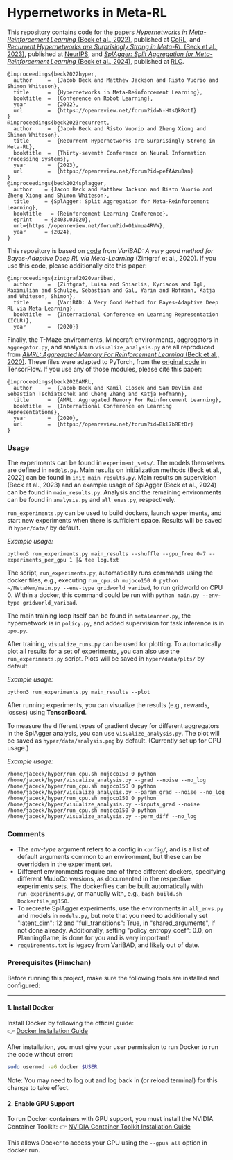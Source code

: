 # Hypernetworks in Meta-RL

This repository contains code for the papers [*Hypernetworks in Meta-Reinforcement Learning* (Beck et al., 2022)](https://arxiv.org/abs/2210.11348), published at [CoRL](https://proceedings.mlr.press/v205/beck23a.html), and [*Recurrent Hypernetworks are Surprisingly Strong in Meta-RL* (Beck et al., 2023)](https://arxiv.org/abs/2309.14970), published at [NeurIPS](https://neurips.cc/virtual/2023/poster/70399), and [*SplAgger: Split Aggregation for Meta-Reinforcement Learning* (Beck et al., 2024)](https://arxiv.org/abs/2403.03020), published at [RLC](https://rlj.cs.umass.edu/2024/papers/Paper48.html).

```
@inproceedings{beck2022hyper,
  author     =  {Jacob Beck and Matthew Jackson and Risto Vuorio and Shimon Whiteson},
  title      =  {Hypernetworks in Meta-Reinforcement Learning},
  booktitle  =  {Conference on Robot Learning},
  year       =  {2022},
  url        =  {https://openreview.net/forum?id=N-HtsQkRotI}
}
@inproceedings{beck2023recurrent,
  author     =  {Jacob Beck and Risto Vuorio and Zheng Xiong and Shimon Whiteson},
  title      =  {Recurrent Hypernetworks are Surprisingly Strong in Meta-RL},
  booktitle  =  {Thirty-seventh Conference on Neural Information Processing Systems},
  year       =  {2023},
  url        =  {https://openreview.net/forum?id=pefAAzu8an}
}
@inproceedings{beck2024splagger,
  author    = {Jacob Beck and Matthew Jackson and Risto Vuorio and Zheng Xiong and Shimon Whiteson},
  title     = {SplAgger: Split Aggregation for Meta-Reinforcement Learning},
  booktitle   = {Reinforcement Learning Conference},
  eprint    = {2403.03020},
  url={https://openreview.net/forum?id=O1Vmua4RVW},
  year      = {2024},
}
```

This repository is based on [code](https://github.com/lmzintgraf/varibad) from *VariBAD: A very good method for Bayes-Adaptive Deep RL via Meta-Learning* (Zintgraf et al., 2020). If you use this code, please additionally cite this paper:

```
@inproceedings{zintgraf2020varibad,
  author     =  {Zintgraf, Luisa and Shiarlis, Kyriacos and Igl, Maximilian and Schulze, Sebastian and Gal, Yarin and Hofmann, Katja and Whiteson, Shimon},
  title      =  {VariBAD: A Very Good Method for Bayes-Adaptive Deep RL via Meta-Learning},
  booktitle  =  {International Conference on Learning Representation (ICLR)},
  year       =  {2020}}
```

Finally, the T-Maze environments, Minecraft environments, aggregators in `aggregator.py`, and analysis in `visualize_analysis.py` are all reproduced from [*AMRL: Aggregated Memory For Reinforcement Learning* (Beck et al., 2020)](https://iclr.cc/virtual_2020/poster_Bkl7bREtDr.html). These files were adapted to PyTorch, from the [original code](https://github.com/jacooba/AMRL-ICLR2020) in TensorFlow. If you use any of those modules, please cite this paper:

```
@inproceedings{beck2020AMRL,
  author     =  {Jacob Beck and Kamil Ciosek and Sam Devlin and Sebastian Tschiatschek and Cheng Zhang and Katja Hofmann},
  title      =  {AMRL: Aggregated Memory For Reinforcement Learning},
  booktitle  =  {International Conference on Learning Representations},
  year       =  {2020},
  url        =  {https://openreview.net/forum?id=Bkl7bREtDr}
}
```

### Usage

The experiments can be found in `experiment_sets/`. The models themselves are defined in `models.py`. Main results on initialization methods (Beck et al., 2022) can be found in `init_main_results.py`. Main results on supervision (Beck et al., 2023) and an example usage of SplAgger (Beck et al., 2024) can be found in `main_results.py`. Analysis and the remaining environments can be found in `analysis.py` and `all_envs.py`, respectively.

`run_experiments.py` can be used to build dockers, launch experiments, and start new experiments when there is sufficient space. Results will be saved in `hyper/data/` by default.

*Example usage:*
```
python3 run_experiments.py main_results --shuffle --gpu_free 0-7 --experiments_per_gpu 1 |& tee log.txt
```

The script, `run_experiments.py`, automatically runs commands using the docker files, e.g., executing `run_cpu.sh mujoco150 0 python ~/MetaMem/main.py --env-type gridworld_varibad`, to run gridworld on CPU 0. Within a docker, this command could be run with `python main.py --env-type gridworld_varibad`. 

The main training loop itself can be found in `metalearner.py`, the hypernetwork is in `policy.py`, and added supervision for task inference is in `ppo.py`.

After training, `visualize_runs.py` can be used for plotting. To automatically plot all results for a set of experiments, you can also use the `run_experiments.py` script. Plots will be saved in `hyper/data/plts/` by default.

*Example usage:*
```
python3 run_experiments.py main_results --plot
```

After running experiments, you can visualize the results (e.g., rewards, losses) using **TensorBoard**.

To measure the different types of gradient decay for different aggregators in the SplAgger analysis, you can use `visualize_analysis.py`. The plot will be saved as `hyper/data/analysis.png` by default. (Currently set up for CPU usage.)

*Example usage:*
```
/home/jaceck/hyper/run_cpu.sh mujoco150 0 python /home/jaceck/hyper/visualize_analysis.py --grad --noise --no_log
/home/jaceck/hyper/run_cpu.sh mujoco150 0 python /home/jaceck/hyper/visualize_analysis.py --param_grad --noise --no_log
/home/jaceck/hyper/run_cpu.sh mujoco150 0 python /home/jaceck/hyper/visualize_analysis.py --inputs_grad --noise
/home/jaceck/hyper/run_cpu.sh mujoco150 0 python /home/jaceck/hyper/visualize_analysis.py --perm_diff --no_log
```

### Comments

- The *env-type* argument refers to a config in `config/`, and is a list of default arguments common to an environment, but these can be overridden in the experiment set.
- Different environments require one of three different dockers, specifying different MuJoCo versions, as documented in the respective experiments sets.
The dockerfiles can be built automatically with `run_experiments.py`, or manually with, e.g., `bash build.sh Dockerfile_mj150`.
- To recreate SplAgger experiments, use the environments in `all_envs.py` and models in `models.py`, but note that you need to additionally set "latent_dim": 12 and "full_transitions": True, in "shared_arguments", if not done already. Additionally, setting "policy_entropy_coef": 0.0, on PlanningGame, is done for you and is very important!
- `requirements.txt` is legacy from VariBAD, and likely out of date.

### Prerequisites (Himchan)

Before running this project, make sure the following tools are installed and configured:

---

#### 1. Install Docker

Install Docker by following the official guide:  
👉 [Docker Installation Guide](https://docs.docker.com/engine/install/)

After installation, you must give your user permission to run Docker to run the code without error:

```bash
sudo usermod -aG docker $USER
```

Note: You may need to log out and log back in (or reload terminal) for this change to take effect.

#### 2. Enable GPU Support
To run Docker containers with GPU support, you must install the NVIDIA Container Toolkit:
👉 [NVIDIA Container Toolkit Installation Guide](https://docs.nvidia.com/datacenter/cloud-native/container-toolkit/latest/install-guide.html)

This allows Docker to access your GPU using the `--gpus all` option in docker run.

